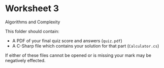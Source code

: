 # Worksheet 3
Algorithms and Complexity

This folder should contain:

* A PDF of your final quiz score and answers (`quiz.pdf`)
* A C-Sharp file which contains your solution for that part (`Calculator.cs`)

If either of these files cannot be opened or is missing your mark may be negatively effected.
